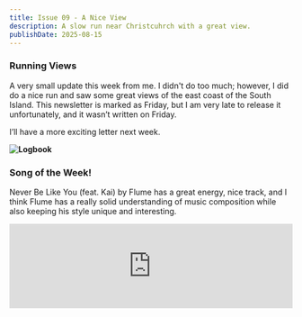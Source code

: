 ```yaml
---
title: Issue 09 - A Nice View
description: A slow run near Christcuhrch with a great view.
publishDate: 2025-08-15
---
```


### Running Views

A very small update this week from me. I didn't do too much; however, I did do a nice run and saw some great views of the east coast of the South Island. This newsletter is marked as Friday, but I am very late to release it unfortunately, and it wasn’t written on Friday.

I’ll have a more exciting letter next week.

**![Logbook](/images/view1.jpg)**

### Song of the Week!

Never Be Like You (feat. Kai) by Flume has a great energy, nice track, and I think Flume has a really solid understanding of music composition while also keeping his style unique and interesting.

<iframe allow="autoplay *; encrypted-media *;" frameborder="0" height="150" style="width:100%;max-width:660px;overflow:hidden;background:transparent;" sandbox="allow-forms allow-popups allow-same-origin allow-scripts allow-storage-access-by-user-activation allow-top-navigation-by-user-activation" src="https://embed.music.apple.com/nz/album/never-be-like-you-feat-kai/1694807143?i=1694807888"></iframe>